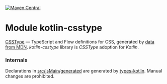 [![Maven Central](https://img.shields.io/maven-central/v/org.jetbrains.kotlin-wrappers/kotlin-csstype)](https://search.maven.org/artifact/org.jetbrains.kotlin-wrappers/kotlin-csstype)

# Module kotlin-csstype

[CSSType](https://github.com/frenic/csstype) — TypeScript and Flow definitions for CSS, generated by [data from MDN](https://github.com/mdn/data).
*kotlin-csstype* library is *CSSType* adoption for *Kotlin*.

### Internals

Declarations in [src/jsMain/generated](./src/jsMain/generated) are generated
by [types-kotlin](https://github.com/karakum-team/types-kotlin).
Manual changes are prohibited.
